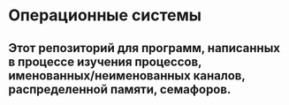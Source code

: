 # Операционные системы
## Этот репозиторий для программ, написанных в процессе изучения процессов, именованных/неименованных каналов, распределенной памяти, семафоров.